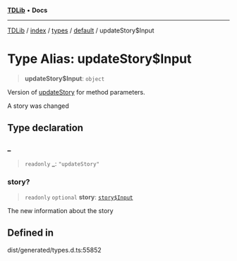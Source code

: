 [**TDLib**](../../../../../../README.md) • **Docs**

***

[TDLib](../../../../../../modules.md) / [index](../../../../../README.md) / [types](../../../README.md) / [default](../README.md) / updateStory$Input

# Type Alias: updateStory$Input

> **updateStory$Input**: `object`

Version of [updateStory](updateStory.md) for method parameters.

A story was changed

## Type declaration

### \_

> `readonly` **\_**: `"updateStory"`

### story?

> `readonly` `optional` **story**: [`story$Input`](story$Input-1.md)

The new information about the story

## Defined in

dist/generated/types.d.ts:55852
